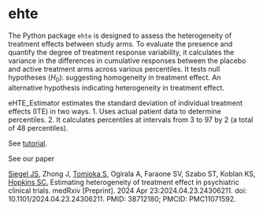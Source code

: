 # ehte


The Python package `ehte` is designed to assess the heterogeneity of treatment effects between study arms. To evaluate the presence and quantify the degree of treatment response variability, it calculates the variance in the differences in cumulative responses between the placebo and active treatment arms across various percentiles. It tests null hypotheses ($H_0$): suggesting homogeneity in treatment effect.  An alternative hypothesis indicating heterogeneity in treatment effect.

eHTE_Estimator estimates the standard deviation of individual treatment effects (ITE) in two ways. 1. Uses actual patient data to determine percentiles. 2. It calculates percentiles at intervals from 3 to 97 by 2 (a total of 48 percentiles).

See [tutorial](https://htmlpreview.github.io/?https://github.com/stomioka/ehte/blob/main/tutorial.html).

See our paper 

[Siegel JS](https://scholar.google.com/citations?hl=en&user=DrHXk5wAAAAJ), Zhong J, [Tomioka S](https://scholar.google.com/citations?user=830xBqsAAAAJ), Ogirala A, Faraone SV, Szabo ST, Koblan KS, [Hopkins SC.](https://scholar.google.com/citations?hl=en&user=oBdcDJ0AAAAJ) Estimating heterogeneity of treatment effect in psychiatric clinical trials. medRxiv [Preprint]. 2024 Apr 23:2024.04.23.24306211. doi: 10.1101/2024.04.23.24306211. PMID: 38712180; PMCID: PMC11071592.
